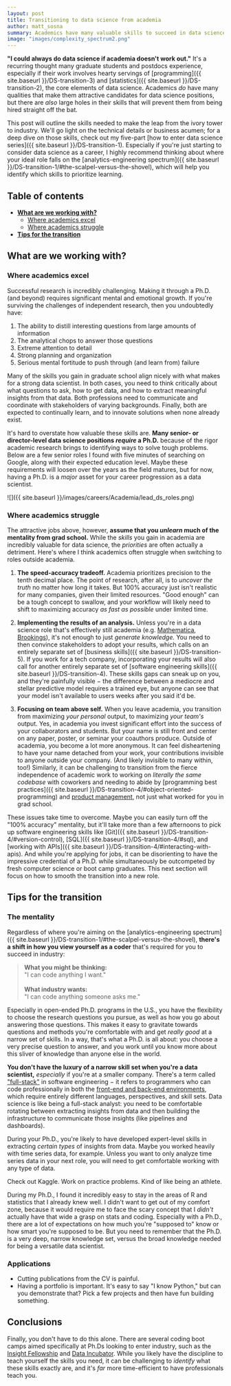 ```yaml
---
layout: post
title: Transitioning to data science from academia
author: matt_sosna
summary: Academics have many valuable skills to succeed in data science, but some need to be cultivated. This post outlines the soft and hard skills needed for success.
image: "images/complexity_spectrum2.png"
---
```

**"I could always do data science if academia doesn't work out."** It's a recurring thought many graduate students and postdocs experience, especially if their work involves hearty servings of [programming]({{  site.baseurl  }}/DS-transition-3) and [statistics]({{  site.baseurl  }}/DS-transition-2), the core elements of data science. Academics *do* have many qualities that make them attractive candidates for data science positions, but there are *also* large holes in their skills that will prevent them from being hired straight off the bat.

This post will outline the skills needed to make the leap from the ivory tower to industry. We'll go light on the technical details or business acumen; for a deep dive on those skills, check out my five-part [how to enter data science series]({{  site.baseurl  }}/DS-transition-1). Especially if you're just starting to consider data science as a career, I highly recommend thinking about where your ideal role falls on the [analytics-engineering spectrum]({{  site.baseurl  }}/DS-transition-1/#the-scalpel-versus-the-shovel), which will help you identify which skills to prioritize learning.

## Table of contents
* [**What are we working with?**](#what-are-we-working-with)
  - [Where academics excel](#where-academics-excel)
  - [Where academics struggle](#where-academics-struggle)
* [**Tips for the transition**](#tips-for-the-transition)

## What are we working with?
### Where academics excel
Successful research is incredibly challenging. Making it through a Ph.D. (and beyond) requires significant mental and emotional growth. If you're surviving the challenges of independent research, then you undoubtedly have:
1. The ability to distill interesting questions from large amounts of information
2. The analytical chops to answer those questions
3. Extreme attention to detail
4. Strong planning and organization
5. Serious mental fortitude to push through (and learn from) failure

Many of the skills you gain in graduate school align nicely with what makes for a strong data scientist. In both cases, you need to think critically about what questions to ask, how to get data, and how to extract meaningful insights from that data. Both professions need to communicate and coordinate with stakeholders of varying backgrounds. Finally, both are expected to continually learn, and to innovate solutions when none already exist.

It's hard to overstate how valuable these skills are. **Many senior- or director-level data science positions *require* a Ph.D.** because of the rigor academic research brings to identifying ways to solve tough problems. Below are a few senior roles I found with five minutes of searching on Google, along with their expected education level. Maybe these requirements will loosen over the years as the field matures, but for now, having a Ph.D. is a *major* asset for your career progression as a data scientist.

![]({{  site.baseurl  }}/images/careers/Academia/lead_ds_roles.png)

### Where academics struggle
The attractive jobs above, however, **assume that you *unlearn* much of the mentality from grad school.** While the *skills* you gain in academia are incredibly valuable for data science, the *priorities* are often actually a detriment. Here's where I think academics often struggle when switching to roles outside academia.

1. **The speed-accuracy tradeoff.** Academia prioritizes precision to the tenth decimal place. The point of research, after all, is to *uncover the truth* no matter how long it takes. But 100% accuracy just isn't realistic for many companies, given their limited resources. "Good enough" can be a tough concept to swallow, and your workflow will likely need to shift to maximizing accuracy *as fast as possible* under limited time.

2. **Implementing the results of an analysis.** Unless you're in a data science role that's effectively still academia (e.g. [Mathematica](https://www.mathematica.org/), [Brookings](https://www.brookings.edu/)), it's not enough to just *generate knowledge.* You need to then convince stakeholders to adopt your results, which calls on an entirely separate set of [business skills]({{  site.baseurl  }}/DS-transition-5). If you work for a tech company, incorporating your results will also call for another entirely separate set of [software engineering skills]({{  site.baseurl  }}/DS-transition-4). These skills gaps can sneak up on you, and they're painfully visible $-$ the difference between a mediocre and stellar predictive model requires a trained eye, but anyone can see that your model isn't available to users weeks after you said it'd be.

3. **Focusing on team above self.** When you leave academia, you transition from maximizing *your personal* output, to maximizing *your team's* output. Yes, in academia you invest significant effort into the success of your collaborators and students. But your name is still front and center on any paper, poster, or seminar your coauthors produce. Outside of academia, you become a lot more anonymous. It can feel disheartening to have your name detached from your work, your contributions invisible to anyone outside your company. (And likely invisible to many within, too!) Similarly, it can be challenging to transition from the fierce independence of academic work to working on *literally the same codebase* with coworkers and needing to abide by [programming best practices]({{  site.baseurl  }}/DS-transition-4/#object-oriented-programming) and [product management](https://www.atlassian.com/agile/product-management), not just what worked for you in grad school.

These issues take time to overcome. Maybe you can easily turn off the "100% accuracy" mentality, but it'll take more than a few afternoons to pick up software engineering skills like [Git]({{  site.baseurl  }}/DS-transition-4/#version-control), [SQL]({{  site.baseurl  }}/DS-transition-4/#sql), and [working with APIs]({{  site.baseurl  }}/DS-transition-4/#interacting-with-apis). And while you're applying for jobs, it can be disorienting to have the impressive credential of a Ph.D. while simultaneously be outcompeted by fresh computer science or boot camp graduates. This next section will focus on how to smooth the transition into a new role.

## Tips for the transition
### The mentality
Regardless of where you're aiming on the [analytics-engineering spectrum]({{  site.baseurl  }}/DS-transition-1/#the-scalpel-versus-the-shovel), **there's a shift in how you view yourself as a coder** that's required for you to succeed in industry:

> **What you might be thinking:** <br>"I can code anything I want." <br><br>
> **What industry wants:** <br>"I can code anything someone asks me."

Especially in open-ended Ph.D. programs in the U.S., you have the flexibility to choose the research questions you pursue, as well as how you go about answering those questions. This makes it easy to gravitate towards questions and methods you're comfortable with and get _really good_ at a narrow set of skills. In a way, that's what a Ph.D. is all about: you choose a very precise question to answer, and you work until you know more about this sliver of knowledge than anyone else in the world.

**You don't have the luxury of a narrow skill set when you're a data scientist,** *especially* if you're at a smaller company. There's a term called ["full-stack"](https://www.w3schools.com/whatis/whatis_fullstack.asp) in software engineering $-$ it refers to programmers who can code professionally in both the [front-end and back-end environments](https://en.wikipedia.org/wiki/Front_end_and_back_end), which require entirely different languages, perspectives, and skill sets. Data science is like being a full-stack analyst: you need to be comfortable rotating between extracting insights from data and then building the infrastructure to communicate those insights (like pipelines and dashboards).

During your Ph.D., you're likely to have developed expert-level skills in extracting *certain types* of insights from data. Maybe you worked heavily with time series data, for example. Unless you want to only analyze time series data in your next role, you will need to get comfortable working with any type of data.

Check out Kaggle. Work on practice problems. Kind of like being an athlete.

During my Ph.D., I found it incredibly easy to stay in the areas of R and statistics that I already knew well. I didn't want to get out of my comfort zone, because it would require me to face the scary concept that I _didn't_ actually have that wide a grasp on stats and coding. Especially with a Ph.D., there are a lot of expectations on how much you're "supposed to" know or how smart you're supposed to be. But you need to remember that the Ph.D. is a very deep, narrow knowledge set, versus the broad knowledge needed for being a versatile data scientist.

### Applications
* Cutting publications from the CV is painful.
* Having a portfolio is important. It's easy to say "I know Python," but can you demonstrate that? Pick a few projects and then have fun building something.  

## Conclusions
Finally, you don't have to do this alone. There are several coding boot camps aimed specifically at Ph.Ds looking to enter industry, such as the [Insight Fellowship](https://insightfellows.com/data-science) and [Data Incubator](https://www.thedataincubator.com/fellowship.html). While you likely have the discipline to teach yourself the skills you need, it can be challenging to *identify* what these skills exactly are, and it's *far* more time-efficient to have professionals teach you.

